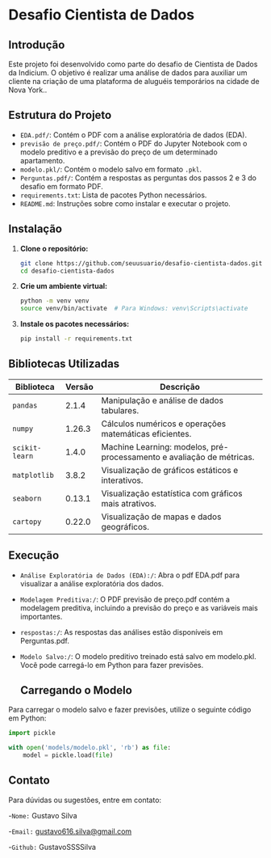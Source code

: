 # Desafio Cientista de Dados 

## Introdução

Este projeto foi desenvolvido como parte do desafio de Cientista de Dados da Indicium. O objetivo é realizar uma análise de dados para auxiliar um cliente na criação de uma plataforma de aluguéis temporários na cidade de Nova York..

## Estrutura do Projeto

- `EDA.pdf/`: Contém o PDF com a análise exploratória de dados (EDA).
- `previsão de preço.pdf/`: Contém o PDF do Jupyter Notebook com o modelo preditivo e a previsão do preço de um determinado apartamento.
- `modelo.pkl/`: Contém o modelo salvo em formato `.pkl`.
- `Perguntas.pdf/`: Contém a respostas as perguntas dos passos 2 e 3 do desafio em formato PDF.
- `requirements.txt`: Lista de pacotes Python necessários.
- `README.md`: Instruções sobre como instalar e executar o projeto.

## Instalação

1. **Clone o repositório:**

   ```bash
   git clone https://github.com/seuusuario/desafio-cientista-dados.git
   cd desafio-cientista-dados

2. **Crie um ambiente virtual:**

   ```bash
   python -m venv venv
   source venv/bin/activate  # Para Windows: venv\Scripts\activate

3. **Instale os pacotes necessários:**

   ```bash
   pip install -r requirements.txt

## Bibliotecas Utilizadas 

| Biblioteca          | Versão   | Descrição                                                                 |
|---------------------|----------|---------------------------------------------------------------------------|
| `pandas`            | 2.1.4    | Manipulação e análise de dados tabulares.                                 |
| `numpy`             | 1.26.3   | Cálculos numéricos e operações matemáticas eficientes.                    |
| `scikit-learn`      | 1.4.0    | Machine Learning: modelos, pré-processamento e avaliação de métricas.     |
| `matplotlib`        | 3.8.2    | Visualização de gráficos estáticos e interativos.                         |
| `seaborn`           | 0.13.1   | Visualização estatística com gráficos mais atrativos.                     |
| `cartopy`           | 0.22.0   | Visualização de mapas e dados geográficos.                                |

## Execução
- `Análise Exploratória de Dados (EDA):/`: Abra o pdf EDA.pdf para visualizar a análise exploratória dos dados.
- `Modelagem Preditiva:/`: O PDF previsão de preço.pdf contém a modelagem preditiva, incluindo a previsão do preço e as variáveis mais importantes.
- `respostas:/`: As respostas das análises estão disponíveis em Perguntas.pdf.
- `Modelo Salvo:/`: O modelo preditivo treinado está salvo em modelo.pkl. Você pode carregá-lo em Python para fazer previsões.
  
  ## Carregando o Modelo

Para carregar o modelo salvo e fazer previsões, utilize o seguinte código em Python:

```python
import pickle

with open('models/modelo.pkl', 'rb') as file:
    model = pickle.load(file)
````

## Contato
Para dúvidas ou sugestões, entre em contato:

-`Nome:`   Gustavo Silva

-`Email:`  gustavo616.silva@gmail.com

-`Github:` GustavoSSSSilva
